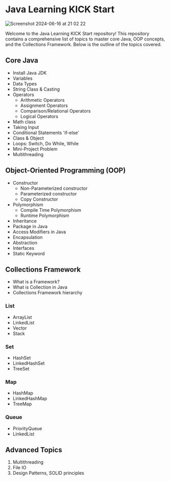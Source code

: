 
# Java Learning KICK Start

![Screenshot 2024-06-16 at 21 02 22](https://github.com/PramodDutta/JavaLearningKickStart/assets/1409610/664dac9b-7db6-42f9-8710-7180ef98032b)



Welcome to the Java Learning KICK Start repository! This repository contains a comprehensive list of topics to master core Java, OOP concepts, and the Collections Framework. Below is the outline of the topics covered.

## Core Java

- Install Java JDK
- Variables
- Data Types
- String Class & Casting
- Operators
  - Arithmetic Operators
  - Assignment Operators
  - Comparison/Relational Operators
  - Logical Operators
- Math class
- Taking Input
- Conditional Statements 'if-else'
- Class & Object
- Loops: Switch, Do While, While
- Mini-Project Problem
- Multithreading

## Object-Oriented Programming (OOP)

- Constructor
  - Non-Parameterized constructor
  - Parameterized constructor
  - Copy Constructor
- Polymorphism
  - Compile Time Polymorphism
  - Runtime Polymorphism
- Inheritance
- Package in Java
- Access Modifiers in Java
- Encapsulation
- Abstraction
- Interfaces
- Static Keyword

## Collections Framework

- What is a Framework?
- What is Collection in Java
- Collections Framework hierarchy

### List
- ArrayList
- LinkedList
- Vector
- Stack

### Set
- HashSet
- LinkedHashSet
- TreeSet

### Map
- HashMap
- LinkedHashMap
- TreeMap

### Queue
- PriorityQueue
- LinkedList

## Advanced Topics

1. Multithreading
2. File IO
3. Design Patterns, SOLID principles


```
